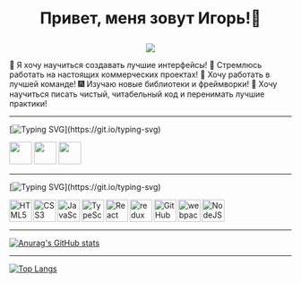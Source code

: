 # <p align='center'>Привет, меня зовут Игорь!:wave:</p>
<p align="center">
  <img src="https://media.giphy.com/media/Yx5ns1mSPBle0/giphy.gif">
</p>


:radio_button: Я хочу научиться создавать лучшие интерфейсы!
:office: Стремлюсь работать на настоящих коммерческих проектах!
:100: Хочу работать в лучшей команде!
:fireworks: Изучаю новые библиотеки и фреймворки!
:dart: Хочу научиться писать чистый, читабельный код и перенимать лучшие практики!

<hr/>

[![Typing SVG](https://readme-typing-svg.herokuapp.com?color=%2336BCF7&lines=Мои+контакты:)](https://git.io/typing-svg)

<a href="https://t.me/Kip_ochka"><img width="40px" src="https://cdn-icons-png.flaticon.com/512/2111/2111646.png"></a>
<a href="mailto:gragass@yandex.ru"><img width="40px" src="https://cdn-icons-png.flaticon.com/512/6124/6124986.png"></a>
<a href="www.linkedin.com/in/igor-kolpakov"><img width="40px" src="https://cdn-icons-png.flaticon.com/512/174/174857.png"></a>
<hr/>

[![Typing SVG](https://readme-typing-svg.herokuapp.com?color=%2336BCF7&lines=Мой+стек:)](https://git.io/typing-svg)

<p>
<img align="left" alt="HTML5" width="40px" src="https://cdn.jsdelivr.net/gh/devicons/devicon/icons/html5/html5-original.svg" />
  
<img aligh="left" alt="NodeJS" width="40px" src="https://cdn-icons-png.flaticon.com/512/5968/5968322.png" >
  
<img align="left" alt="CSS3" width="40px" src="https://cdn.jsdelivr.net/gh/devicons/devicon/icons/css3/css3-original.svg" />
  
<img align="left" alt="JavaScript" width="40px" src="https://cdn.jsdelivr.net/gh/devicons/devicon/icons/javascript/javascript-original.svg"  />
  
<img align="left" alt="TypeScript" width="40px" src="https://cdn-icons-png.flaticon.com/512/5968/5968381.png"  />
 
<img align="left" alt="React" width="40px" src="https://cdn-icons-png.flaticon.com/512/1126/1126012.png" />

<img align="left" src="https://raw.githubusercontent.com/reduxjs/redux/master/logo/logo.png" alt="redux" width="40" height="40" />
  
<img align="left" alt="GitHub" width="40px" src="https://user-images.githubusercontent.com/3369400/139447912-e0f43f33-6d9f-45f8-be46-2df5bbc91289.png"  />
  
<img align="left" src="https://www.vectorlogo.zone/logos/js_webpack/js_webpack-icon.svg" alt="webpack" width="40" height="40"/>
  
</p>

<hr/>

[![Anurag's GitHub stats](https://github-readme-stats.vercel.app/api?username=Kip-ochka&theme=radical)](https://github.com/anuraghazra/github-readme-stats)

<hr/>

[![Top Langs](https://github-readme-stats.vercel.app/api/top-langs/?username=Kip-ochka&theme=radical&layout=compact)](https://github.com/anuraghazra/github-readme-stats)
